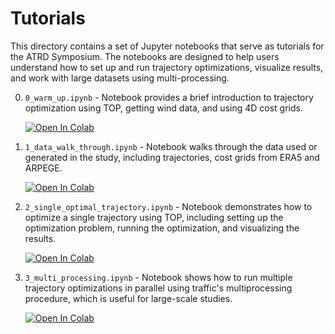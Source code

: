 # Tutorials

This directory contains a set of Jupyter notebooks that serve as tutorials for the ATRD Symposium. The notebooks are designed to help users understand how to set up and run trajectory optimizations, visualize results, and work with large datasets using multi-processing.

0. `0_warm_up.ipynb` - Notebook provides a brief introduction to trajectory optimization using TOP, getting wind data, and using 4D cost grids.

    [![Open In Colab](https://colab.research.google.com/assets/colab-badge.svg)](https://colab.research.google.com/github/junzis/contrail-or-not/blob/main/tutorial/0_warm_up.ipynb)

1. `1_data_walk_through.ipynb` - Notebook walks through the data used or generated in the study, including trajectories, cost grids from ERA5 and ARPEGE.

    [![Open In Colab](https://colab.research.google.com/assets/colab-badge.svg)](https://colab.research.google.com/github/junzis/contrail-or-not/blob/main/tutorial/1_data_walk_through.ipynb)

2. `2_single_optimal_trajectory.ipynb` - Notebook demonstrates how to optimize a single trajectory using TOP, including setting up the optimization problem, running the optimization, and visualizing the results.

    [![Open In Colab](https://colab.research.google.com/assets/colab-badge.svg)](https://colab.research.google.com/github/junzis/contrail-or-not/blob/main/tutorial/2_single_optimal_trajectory.ipynb)

3. `3_multi_processing.ipynb` - Notebook shows how to run multiple trajectory optimizations in parallel using traffic's multiprocessing procedure, which is useful for large-scale studies.

    [![Open In Colab](https://colab.research.google.com/assets/colab-badge.svg)](https://colab.research.google.com/github/junzis/contrail-or-not/blob/main/tutorial/3_multi_processing.ipynb)